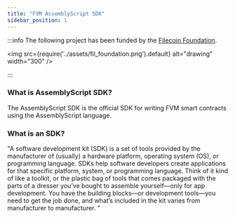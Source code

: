 ```yaml
---
title: "FVM AssemblyScript SDK"
sidebar_position: 1
---
```

:::info The following project has been funded by the [Filecoin Foundation](https://fil.org).

<img src={require('../assets/fil_foundation.png').default} alt="drawing" width="300" />

:::

### What is AssemblyScript SDK?

The AssemblyScript SDK is the official SDK for writing FVM smart contracts using the AssemblyScript language.

### What is an SDK?

"A software development kit (SDK) is a set of tools provided by the manufacturer of (usually) a hardware platform, operating system (OS), or programming language.
SDKs help software developers create applications for that specific platform, system, or programming language. Think of it kind of like a toolkit, or the plastic bag of tools that comes packaged with the parts of a dresser you’ve bought to assemble yourself—only for app development. You have the building blocks—or development tools—you need to get the job done, and what’s included in the kit varies from manufacturer to manufacturer. "

